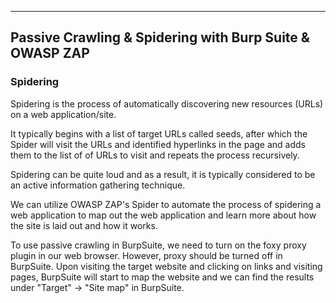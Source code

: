 
---

## Passive Crawling & Spidering with Burp Suite & OWASP ZAP

### Spidering

Spidering is the process of automatically discovering new resources (URLs) on a web application/site.

It typically begins with a list of target URLs called seeds, after which the Spider will visit the URLs and identified hyperlinks in the page and adds them to the list of of URLs to visit and repeats the process recursively.

Spidering can be quite loud and as a result, it is typically considered to be an active information gathering technique.

We can utilize OWASP ZAP's Spider to automate the process of spidering a web application to map out the web application and learn more about how the site is laid out and how it works.

To use passive crawling in BurpSuite, we need to  turn on the foxy proxy plugin in our web browser. However, proxy should be turned off in BurpSuite. Upon visiting the target website and clicking on links and visiting pages, BurpSuite will start to map the website and we can find the results under "Target" -> "Site map" in BurpSuite.




 